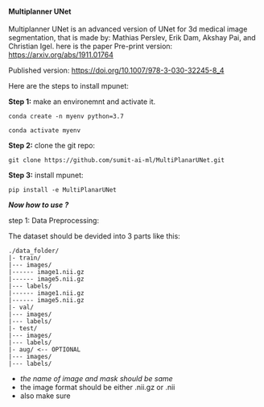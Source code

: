 #### Multiplanner UNet 

Multiplanner UNet is an advanced version of UNet for 3d medical image segmentation, that is made by: Mathias Perslev, Erik Dam, Akshay Pai, and Christian Igel. here is the paper
Pre-print version: https://arxiv.org/abs/1911.01764

Published version: https://doi.org/10.1007/978-3-030-32245-8_4

Here are the steps to install mpunet: 

**Step 1:** make an environemnt and activate it. 
```
conda create -n myenv python=3.7

conda activate myenv
```
**Step 2:** clone the git repo:
```
git clone https://github.com/sumit-ai-ml/MultiPlanarUNet.git
```
**Step 3:** install mpunet:
```
pip install -e MultiPlanarUNet
```
_**Now how to use ?**_ 

step 1: Data Preprocessing: 

The dataset should be devided into 3 parts like this:
```
./data_folder/
|- train/
|--- images/
|------ image1.nii.gz
|------ image5.nii.gz
|--- labels/
|------ image1.nii.gz
|------ image5.nii.gz
|- val/
|--- images/
|--- labels/
|- test/
|--- images/
|--- labels/
|- aug/ <-- OPTIONAL
|--- images/
|--- labels/

```
- _the name of image and mask should be same_
- the image format should be either .nii.gz or .nii
- also make sure 
